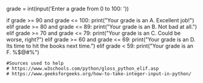 grade = int(input('Enter a grade from 0 to 100: '))

if grade >= 90 and grade <= 100:
    print("Your grade is an A. Excellent job!")
elif grade >= 80 and grade <= 89:
    print("Your grade is an B. Not bad at all.")
elif grade >= 70 and grade <= 79:
    print("Your grade is an C. Could be worse, right?")
elif grade >= 60 and grade <= 69:
    print("Your grade is an D. Its time to hit the books next time.")
elif grade < 59:
    print("Your grade is an F. %$@#%")

    #Sources used to help
    # https://www.w3schools.com/python/gloss_python_elif.asp
    # https://www.geeksforgeeks.org/how-to-take-integer-input-in-python/
    
